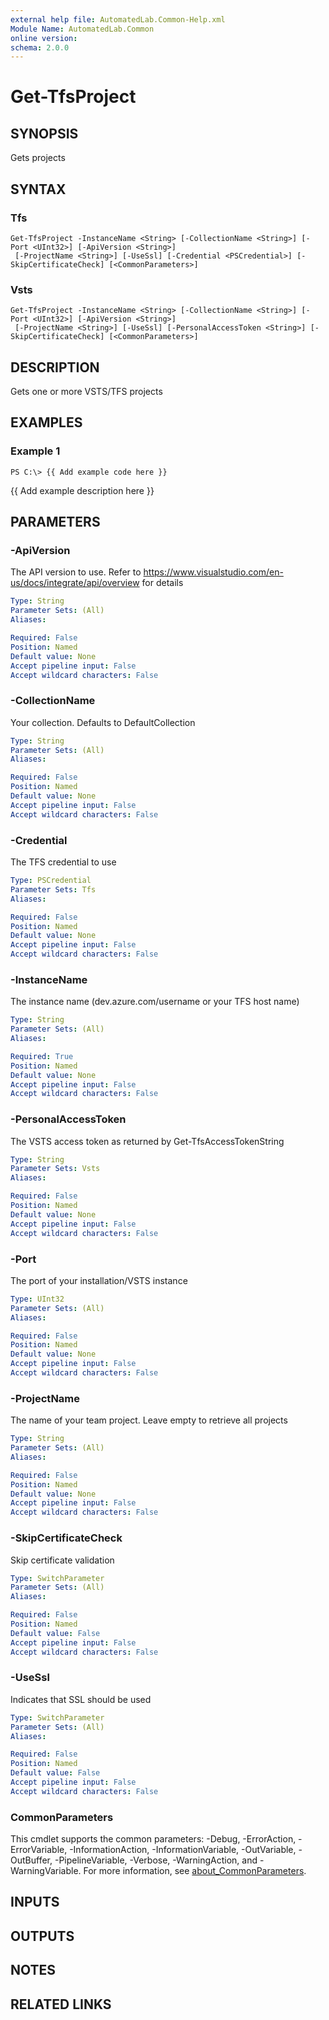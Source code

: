 ```yaml
---
external help file: AutomatedLab.Common-Help.xml
Module Name: AutomatedLab.Common
online version:
schema: 2.0.0
---
```


# Get-TfsProject

## SYNOPSIS
Gets projects

## SYNTAX

### Tfs
```
Get-TfsProject -InstanceName <String> [-CollectionName <String>] [-Port <UInt32>] [-ApiVersion <String>]
 [-ProjectName <String>] [-UseSsl] [-Credential <PSCredential>] [-SkipCertificateCheck] [<CommonParameters>]
```

### Vsts
```
Get-TfsProject -InstanceName <String> [-CollectionName <String>] [-Port <UInt32>] [-ApiVersion <String>]
 [-ProjectName <String>] [-UseSsl] [-PersonalAccessToken <String>] [-SkipCertificateCheck] [<CommonParameters>]
```

## DESCRIPTION
Gets one or more VSTS/TFS projects

## EXAMPLES

### Example 1
```
PS C:\> {{ Add example code here }}
```

{{ Add example description here }}

## PARAMETERS

### -ApiVersion
The API version to use.
Refer to https://www.visualstudio.com/en-us/docs/integrate/api/overview for details

```yaml
Type: String
Parameter Sets: (All)
Aliases:

Required: False
Position: Named
Default value: None
Accept pipeline input: False
Accept wildcard characters: False
```

### -CollectionName
Your collection.
Defaults to DefaultCollection

```yaml
Type: String
Parameter Sets: (All)
Aliases:

Required: False
Position: Named
Default value: None
Accept pipeline input: False
Accept wildcard characters: False
```

### -Credential
The TFS credential to use

```yaml
Type: PSCredential
Parameter Sets: Tfs
Aliases:

Required: False
Position: Named
Default value: None
Accept pipeline input: False
Accept wildcard characters: False
```

### -InstanceName
The instance name (dev.azure.com/username or your TFS host name)

```yaml
Type: String
Parameter Sets: (All)
Aliases:

Required: True
Position: Named
Default value: None
Accept pipeline input: False
Accept wildcard characters: False
```

### -PersonalAccessToken
The VSTS access token as returned by Get-TfsAccessTokenString

```yaml
Type: String
Parameter Sets: Vsts
Aliases:

Required: False
Position: Named
Default value: None
Accept pipeline input: False
Accept wildcard characters: False
```

### -Port
The port of your installation/VSTS instance

```yaml
Type: UInt32
Parameter Sets: (All)
Aliases:

Required: False
Position: Named
Default value: None
Accept pipeline input: False
Accept wildcard characters: False
```

### -ProjectName
The name of your team project.
Leave empty to retrieve all projects

```yaml
Type: String
Parameter Sets: (All)
Aliases:

Required: False
Position: Named
Default value: None
Accept pipeline input: False
Accept wildcard characters: False
```

### -SkipCertificateCheck
Skip certificate validation

```yaml
Type: SwitchParameter
Parameter Sets: (All)
Aliases:

Required: False
Position: Named
Default value: False
Accept pipeline input: False
Accept wildcard characters: False
```

### -UseSsl
Indicates that SSL should be used

```yaml
Type: SwitchParameter
Parameter Sets: (All)
Aliases:

Required: False
Position: Named
Default value: False
Accept pipeline input: False
Accept wildcard characters: False
```

### CommonParameters
This cmdlet supports the common parameters: -Debug, -ErrorAction, -ErrorVariable, -InformationAction, -InformationVariable, -OutVariable, -OutBuffer, -PipelineVariable, -Verbose, -WarningAction, and -WarningVariable. For more information, see [about_CommonParameters](http://go.microsoft.com/fwlink/?LinkID=113216).

## INPUTS

## OUTPUTS

## NOTES

## RELATED LINKS
